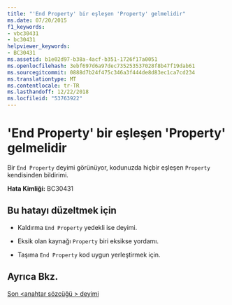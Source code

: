 ```yaml
---
title: "'End Property' bir eşleşen 'Property' gelmelidir"
ms.date: 07/20/2015
f1_keywords:
- vbc30431
- bc30431
helpviewer_keywords:
- BC30431
ms.assetid: b1e02d97-b38a-4acf-b351-1726f17a0051
ms.openlocfilehash: 3ebf697d6a97dec735253537028f8b47f19dab61
ms.sourcegitcommit: 0888d7b24f475c346a3f444de8d83ec1ca7cd234
ms.translationtype: MT
ms.contentlocale: tr-TR
ms.lasthandoff: 12/22/2018
ms.locfileid: "53763922"
---
```

# <a name="end-property-must-be-preceded-by-a-matching-property"></a>'End Property' bir eşleşen 'Property' gelmelidir
Bir `End Property` deyimi görünüyor, kodunuzda hiçbir eşleşen `Property` kendisinden bildirimi.  
  
 **Hata Kimliği:** BC30431  
  
## <a name="to-correct-this-error"></a>Bu hatayı düzeltmek için  
  
-   Kaldırma `End Property` yedekli ise deyimi.  
  
-   Eksik olan kaynağı `Property` biri eksikse yordamı.  
  
-   Taşıma `End Property` kod uygun yerleştirmek için.  
  
## <a name="see-also"></a>Ayrıca Bkz.  
   
 [Son \<anahtar sözcüğü > deyimi](../../visual-basic/language-reference/statements/end-keyword-statement.md)
